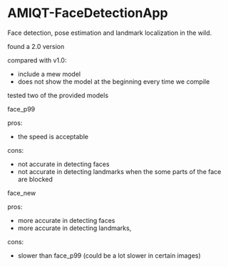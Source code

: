 # AMIQT-FaceDetectionApp
Face detection, pose estimation and landmark localization in the wild. 

found a 2.0 version 

compared with v1.0:
- include a mew model
- does not show the model at the beginning every time we compile

tested two of the provided models 

face_p99

pros:
- the speed is acceptable

cons:
- not accurate in detecting faces
- not accurate in detecting landmarks when the some parts of the face are blocked 

face_new

pros:
- more accurate in detecting faces
- more accurate in detecting landmarks, 

cons:
- slower than face_p99 (could be a lot slower in certain images)
